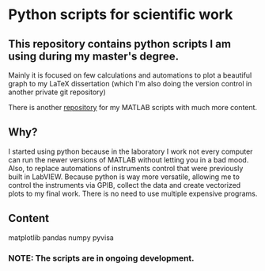 # Python scripts for scientific work
## This repository contains python scripts I am using during my master's degree.

Mainly it is focused on few calculations and automations to plot a beautiful graph to my LaTeX dissertation (which I'm also doing the version control in another private git repository)

There is another [repository](https://github.com/gabriellnuness/matlabcodes) for my MATLAB scripts with much more content.

## Why?
I started using python because in the laboratory I work not every computer can run the newer versions of MATLAB without letting you in a bad mood. 
Also, to replace automations of instruments control that were previously built in LabVIEW.
Because python is way more versatile, allowing me to control the instruments via GPIB, collect the data and create vectorized plots to my final work. There is no need to use multiple expensive programs.

## Content
matplotlib
pandas
numpy
pyvisa

### NOTE: The scripts are in ongoing development.

